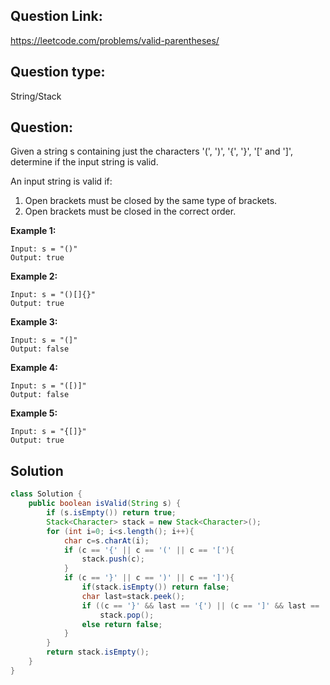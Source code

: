 ## Question Link:
https://leetcode.com/problems/valid-parentheses/

## Question type: 
String/Stack

## Question:
Given a string s containing just the characters '(', ')', '{', '}', '[' and ']', determine if the input string is valid.

An input string is valid if:

1. Open brackets must be closed by the same type of brackets.
2. Open brackets must be closed in the correct order.
 

**Example 1:**
```
Input: s = "()"
Output: true
```
**Example 2:**
```
Input: s = "()[]{}"
Output: true
```
**Example 3:**
```
Input: s = "(]"
Output: false
```
**Example 4:**
```
Input: s = "([)]"
Output: false
```
**Example 5:**
```
Input: s = "{[]}"
Output: true
```

## Solution
```java
class Solution {
    public boolean isValid(String s) {
        if (s.isEmpty()) return true;
        Stack<Character> stack = new Stack<Character>();
        for (int i=0; i<s.length(); i++){
            char c=s.charAt(i);
            if (c == '{' || c == '(' || c == '['){
                stack.push(c);
            }
            if (c == '}' || c == ')' || c == ']'){
                if(stack.isEmpty()) return false;
                char last=stack.peek();
                if ((c == '}' && last == '{') || (c == ']' && last == '[') || (c == ')' && last == '('))
                    stack.pop();
                else return false;
            }
        }
        return stack.isEmpty();
    }
}
```
